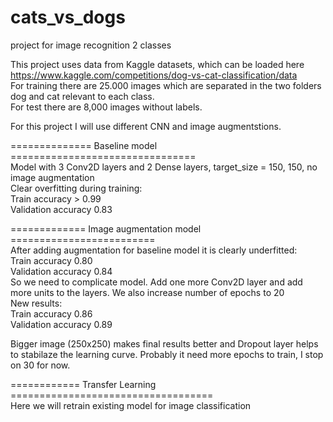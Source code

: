# cats_vs_dogs
project for image recognition 2 classes

This project uses data from Kaggle datasets, which can be loaded here https://www.kaggle.com/competitions/dog-vs-cat-classification/data  
For training there are 25.000 images which are separated in the two folders dog and cat relevant to each class.  
For test there are 8,000 images without labels.  
  
For this project I will use different CNN and image augmentstions.

============== Baseline model ================================  
Model with 3 Conv2D layers and 2 Dense layers, target_size = 150, 150, no image augmentation  
Clear overfitting during training:  
Train accuracy > 0.99  
Validation accuracy 0.83  
   
============= Image augmentation model =========================  
After adding augmentation for baseline model it is clearly underfitted:  
Train accuracy  0.80  
Validation accuracy 0.84  
So we need to complicate model. Add one more Conv2D layer and add more units to the layers. We also increase number of epochs to 20  
New results:  
Train accuracy  0.86  
Validation accuracy 0.89  

Bigger image (250x250) makes final results better and Dropout layer helps to stabilaze the learning curve. Probably it need more epochs to train, I stop on 30 for now.  
  
============ Transfer Learning ===================================  
Here we will retrain existing model for image classification
